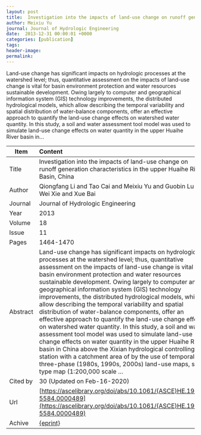 ```yaml
---
layout: post
title:  Investigation into the impacts of land-use change on runoff generation characteristics in the upper Huaihe River Basin, China
author: Meixiu Yu
journal: Journal of Hydrologic Engineering
date:  2013-12-31 00:00:01 +0000
categories: [publication]
tags: 
header-image: 
permalink: 
---
```

Land-use change has significant impacts on hydrologic processes at the watershed level; thus, quantitative assessment on the impacts of land-use change is vital for basin environment protection and water resources sustainable development. Owing largely to computer and geographical information system (GIS) technology improvements, the distributed hydrological models, which allow describing the temporal variability and spatial distribution of water-balance components, offer an effective approach to quantify the land-use change effects on watershed water quantity. In this study, a soil and water assessment tool model was used to simulate land-use change effects on water quantity in the upper Huaihe River basin in...
<!--the above is the excerpt-->
<!--more-->
<!--the following is the text-->


| Item           | Content     |
| ---------------|:------------|
| Title          | Investigation into the impacts of land-use change on runoff generation characteristics in the upper Huaihe River Basin, China     |
| Author         | Qiongfang Li and Tao Cai and Meixiu Yu and Guobin Lu and Wei Xie and Xue Bai    |
| Journal        | Journal of Hydrologic Engineering   |
| Year           | 2013      |
| Volume         | 18	   |
| Issue          | 11	   |
| Pages          | 1464-1470	   |
| Abstract       | Land-use change has significant impacts on hydrologic processes at the watershed level; thus, quantitative assessment on the impacts of land-use change is vital for basin environment protection and water resources sustainable development. Owing largely to computer and geographical information system (GIS) technology improvements, the distributed hydrological models, which allow describing the temporal variability and spatial distribution of water-balance components, offer an effective approach to quantify the land-use change effects on watershed water quantity. In this study, a soil and water assessment tool model was used to simulate land-use change effects on water quantity in the upper Huaihe River basin in China above the Xixian hydrological controlling station with a catchment area of  by the use of temporal three-phase (1980s, 1990s, 2000s) land-use maps, soil type map (1:200,000 scale …	 |
| Cited by			 | 30 (Updated on Feb-16-2020)   |
| Url  					 | [https://ascelibrary.org/doi/abs/10.1061/(ASCE)HE.1943-5584.0000489](https://ascelibrary.org/doi/abs/10.1061/(ASCE)HE.1943-5584.0000489)		   |
| Achive 	       | [{eprint}]({eprint})		 |

